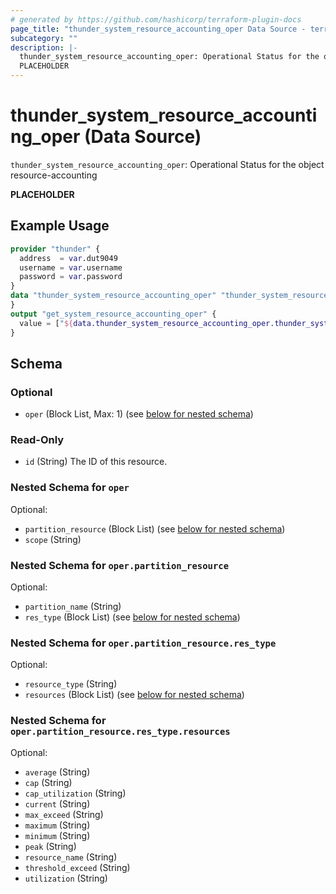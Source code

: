 ```yaml
---
# generated by https://github.com/hashicorp/terraform-plugin-docs
page_title: "thunder_system_resource_accounting_oper Data Source - terraform-provider-thunder"
subcategory: ""
description: |-
  thunder_system_resource_accounting_oper: Operational Status for the object resource-accounting
  PLACEHOLDER
---
```


# thunder_system_resource_accounting_oper (Data Source)

`thunder_system_resource_accounting_oper`: Operational Status for the object resource-accounting

__PLACEHOLDER__

## Example Usage

```terraform
provider "thunder" {
  address  = var.dut9049
  username = var.username
  password = var.password
}
data "thunder_system_resource_accounting_oper" "thunder_system_resource_accounting_oper" {
}
output "get_system_resource_accounting_oper" {
  value = ["${data.thunder_system_resource_accounting_oper.thunder_system_resource_accounting_oper}"]
}
```

<!-- schema generated by tfplugindocs -->
## Schema

### Optional

- `oper` (Block List, Max: 1) (see [below for nested schema](#nestedblock--oper))

### Read-Only

- `id` (String) The ID of this resource.

<a id="nestedblock--oper"></a>
### Nested Schema for `oper`

Optional:

- `partition_resource` (Block List) (see [below for nested schema](#nestedblock--oper--partition_resource))
- `scope` (String)

<a id="nestedblock--oper--partition_resource"></a>
### Nested Schema for `oper.partition_resource`

Optional:

- `partition_name` (String)
- `res_type` (Block List) (see [below for nested schema](#nestedblock--oper--partition_resource--res_type))

<a id="nestedblock--oper--partition_resource--res_type"></a>
### Nested Schema for `oper.partition_resource.res_type`

Optional:

- `resource_type` (String)
- `resources` (Block List) (see [below for nested schema](#nestedblock--oper--partition_resource--res_type--resources))

<a id="nestedblock--oper--partition_resource--res_type--resources"></a>
### Nested Schema for `oper.partition_resource.res_type.resources`

Optional:

- `average` (String)
- `cap` (String)
- `cap_utilization` (String)
- `current` (String)
- `max_exceed` (String)
- `maximum` (String)
- `minimum` (String)
- `peak` (String)
- `resource_name` (String)
- `threshold_exceed` (String)
- `utilization` (String)


